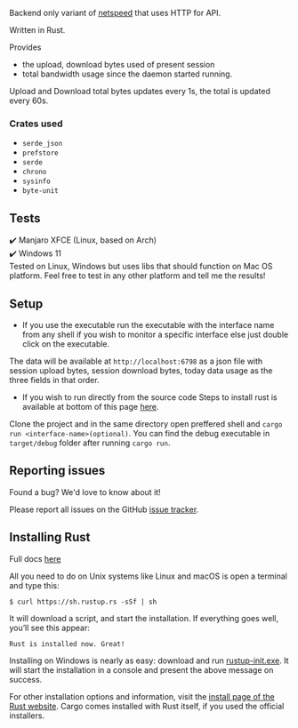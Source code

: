 Backend only variant of [netspeed](https://github.com/netspeed_pc) that uses HTTP for API.  

Written in Rust.

Provides 
- the upload, download bytes used of present session 
- total bandwidth usage since the daemon started running. 

Upload and Download total bytes updates every 1s, the total is updated every 60s.

### Crates used
- `serde_json`
- `prefstore`
- `serde`
- `chrono`
- `sysinfo `
- `byte-unit `

## Tests
✔️ Manjaro XFCE (Linux, based on Arch)  
✔️ Windows 11  
Tested on Linux, Windows but uses libs that should function on Mac OS platform. Feel free to test in any other platform and tell me the results! 
  
## Setup
- If you use the executable run the executable with the interface name from any shell if you wish to monitor a specific interface else just double click on the executable. 

The data will be available at `http://localhost:6798` as a json file with session upload bytes, session download bytes, today data usage as the three fields in that order.


- If you wish to run directly from the source code
Steps to install rust is available at bottom of this page [here](README.md#installing-rust). 

Clone the project and in the same directory open preffered shell and `cargo run <interface-name>(optional)`. You can find the debug executable in `target/debug` folder after running `cargo run`.
  
## Reporting issues

Found a bug? We'd love to know about it!

Please report all issues on the GitHub [issue tracker][issues].

[issues]: /issues

## Installing Rust
Full docs [here](https://web.mit.edu/rust-lang_v1.25/arch/amd64_ubuntu1404/share/doc/rust/html/book/first-edition/getting-started.html#installing-rust)

All you need to do on Unix systems like Linux and macOS is open a terminal and type this:

`$ curl https://sh.rustup.rs -sSf | sh`

It will download a script, and start the installation. If everything goes well, you’ll see this appear:

`Rust is installed now. Great! `

Installing on Windows is nearly as easy: download and run [rustup-init.exe](https://win.rustup.rs/). It will start the installation in a console and present the above message on success.

For other installation options and information, visit the [install page of the Rust website](https://www.rust-lang.org/install.html).
Cargo comes installed with Rust itself, if you used the official installers.
